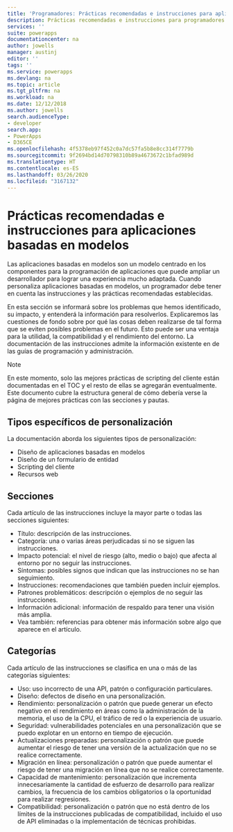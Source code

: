 ```yaml
---
title: 'Programadores: Prácticas recomendadas e instrucciones para aplicaciones basadas en modelos | Microsoft Docs'
description: Prácticas recomendadas e instrucciones para programadores de aplicaciones basadas en modelos en Power Apps.
services: ''
suite: powerapps
documentationcenter: na
author: jowells
manager: austinj
editor: ''
tags: ''
ms.service: powerapps
ms.devlang: na
ms.topic: article
ms.tgt_pltfrm: na
ms.workload: na
ms.date: 12/12/2018
ms.author: jowells
search.audienceType:
- developer
search.app:
- PowerApps
- D365CE
ms.openlocfilehash: 4f5378eb97f452c0a7dc57fa5b8e8cc314f7779b
ms.sourcegitcommit: 9f2694bd14d70798310b89a4673672c1bfad989d
ms.translationtype: HT
ms.contentlocale: es-ES
ms.lasthandoff: 03/26/2020
ms.locfileid: "3167132"
---
```

# <a name="best-practices-and-guidance-for-model-driven-apps"></a>Prácticas recomendadas e instrucciones para aplicaciones basadas en modelos

Las aplicaciones basadas en modelos son un modelo centrado en los componentes para la programación de aplicaciones que puede ampliar un desarrollador para lograr una experiencia mucho adaptada. Cuando personaliza aplicaciones basadas en modelos, un programador debe tener en cuenta las instrucciones y las prácticas recomendadas establecidas. 

En esta sección se informará sobre los problemas que hemos identificado, su impacto, y entenderá la información para resolverlos. Explicaremos las cuestiones de fondo sobre por qué las cosas deben realizarse de tal forma que se eviten posibles problemas en el futuro. Esto puede ser una ventaja para la utilidad, la compatibilidad y el rendimiento del entorno. La documentación de las instrucciones admite la información existente en de las guías de programación y administración.

> [!NOTE]
> En este momento, solo las mejores prácticas de scripting del cliente están documentadas en el TOC y el resto de ellas se agregarán eventualmente.
> Este documento cubre la estructura general de cómo debería verse la página de mejores prácticas con las secciones y pautas.

## <a name="targeted-customization-types"></a>Tipos específicos de personalización

La documentación aborda los siguientes tipos de personalización:

- Diseño de aplicaciones basadas en modelos
- Diseño de un formulario de entidad
- Scripting del cliente
- Recursos web

## <a name="sections"></a>Secciones

Cada artículo de las instrucciones incluye la mayor parte o todas las secciones siguientes:

- Título: descripción de las instrucciones.
- Categoría: una o varias áreas perjudicadas si no se siguen las instrucciones.
- Impacto potencial: el nivel de riesgo (alto, medio o bajo) que afecta al entorno por no seguir las instrucciones.
- Síntomas: posibles signos que indican que las instrucciones no se han seguimiento.
- Instrucciones: recomendaciones que también pueden incluir ejemplos.
- Patrones problemáticos: descripción o ejemplos de no seguir las instrucciones.
- Información adicional: información de respaldo para tener una visión más amplia.
- Vea también: referencias para obtener más información sobre algo que aparece en el artículo.

## <a name="categories"></a>Categorías

Cada artículo de las instrucciones se clasifica en una o más de las categorías siguientes:

- Uso: uso incorrecto de una API, patrón o configuración particulares.
- Diseño: defectos de diseño en una personalización.
- Rendimiento: personalización o patrón que puede generar un efecto negativo en el rendimiento en áreas como la administración de la memoria, el uso de la CPU, el tráfico de red o la experiencia de usuario.
- Seguridad: vulnerabilidades potenciales en una personalización que se puedo explotar en un entorno en tiempo de ejecución.
- Actualizaciones preparadas: personalización o patrón que puede aumentar el riesgo de tener una versión de la actualización que no se realice correctamente.
- Migración en línea: personalización o patrón que puede aumentar el riesgo de tener una migración en línea que no se realice correctamente.
- Capacidad de mantenimiento: personalización que incrementa innecesariamente la cantidad de esfuerzo de desarrollo para realizar cambios, la frecuencia de los cambios obligatorios o la oportunidad para realizar regresiones.
- Compatibilidad: personalización o patrón que no está dentro de los límites de la instrucciones publicadas de compatibilidad, incluido el uso de API eliminadas o la implementación de técnicas prohibidas.